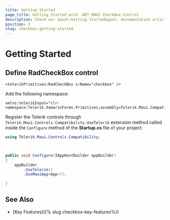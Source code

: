 ```yaml
---
title: Getting Started
page_title: Getting Started with .NET MAUI CheckBox Control 
description: Check our &quot;Getting Started&quot; documentation article for Telerik CheckBox for .NET MAUI.
position: 1
slug: checkbox-getting-started
---
```


# Getting Started

## Define RadCheckBox control

```XAML
<telerikPrimitives:RadCheckBox x:Name="checkbox" />
```

Add the following namespace:

```XAML
xmlns:telerikInput="clr-namespace:Telerik.XamarinForms.Primitives;assembly=Telerik.Maui.Compatibility"
```

Register the Telerik controls through `Telerik.Maui.Controls.Compatibility.UseTelerik` extension method called inside the `Configure` method of the **Startup.cs** file of your project:

```C#
using Telerik.Maui.Controls.Compatibility;

 

public void Configure(IAppHostBuilder appBuilder)
{
    appBuilder        
        .UseTelerik()
        .UseMauiApp<App>();
        
}              
```

## See Also

- [Key Features]({% slug checkbox-key-features%})
